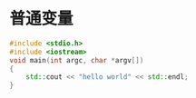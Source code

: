 # 普通变量

```cpp 
#include <stdio.h>
#include <iostream>
void main(int argc, char *argv[])
{
    std::cout << "hello world" << std::endl;
}
```

```term

```
